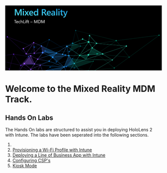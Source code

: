 ![](Images/MRTL-MDMBanner.png)

# Welcome to the Mixed Reality MDM Track. 

## Hands On Labs

The Hands On labs are structured to assist you in deploying HoloLens 2 with Intune. The labs have been seperated into the following sections.

1.  
2. [Provisioning a Wi-Fi Profile with Intune](Lab2.md)
3. [Deploying a Line of Business App with Intune](Lab3.md)
4. [Configuring CSP's](lab4.md)
5. [Kiosk Mode](Lab5.md)
